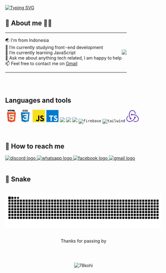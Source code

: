 [![Typing SVG](https://readme-typing-svg.herokuapp.com?font=Poppins&weight=500&size=60&pause=1000&color=F507EA&background=CBFDED&center=true&vCenter=true&width=1000&height=140&lines=Hi+%F0%9F%91%8B+I'm+Kohi;I'm+a+%F0%9F%A7%91%E2%80%8D%F0%9F%92%BB+Tech+Enthusiast;I+%E2%9D%A4%EF%B8%8F+Food)](https://git.io/typing-svg)

<h2 align="left"> 🤔 About me 👨‍💻 </h2>
<table style="border-collapse: collapse; border: none; width: 100%;">
  <tr style="border: none;">
    <td style="border: none; padding: 0; vertical-align: top;">
      <ul style="list-style-type: none; padding-left: 0;">
        <li>🌏 I'm from Indonesia</li>
        <li>🔭 I’m currently studying front-end development</li>
        <li>🌱 I’m currently learning JavaScript</li>
        <li>💬 Ask me about anything tech related, I am happy to help
        <li>📫 Feel free to contact me on <a href="https://mail.google.com/mail/u/78kohii@gmail.com/#compose">Gmail</a></li>
      </ul>
    </td>
    <td style="border: none; padding: 0; text-align: right;">
      <img src="https://media4.giphy.com/media/v1.Y2lkPTc5MGI3NjExdmZwcGFzaDU3ZWk5N3Y0MWJoajV1bHI0cWl6dndwYXJqM3Nsb3BwaSZlcD12MV9pbnRlcm5hbF9naWZfYnlfaWQmY3Q9Zw/gDskvfTWoYEnK/giphy.webp"  />
    </td>
  </tr>
</table>

<br><br>
<h2 align="left">Languages and tools</h2>

<p>
      <code><img alt="HTML 5" title="HTML 5" src="./img/html.png" height="40"></code>
      <code><img alt="CSS 3" title="CSS 3" src="./img/css.png" height="40"></code>
      <code><img alt="JavaScript" title="JavaScript" src="./img/js.png" height="40"></code>
      <code><img src="https://raw.githubusercontent.com/devicons/devicon/master/icons/typescript/typescript-original.svg" alt="typescript"width="40" height="40"/></code>
      <code><img src="https://skillicons.dev/icons?i=react"></code>
      <code><img src="https://skillicons.dev/icons?i=nextjs"></code>
      <code><img src="https://skillicons.dev/icons?i=bootstrap"></code>
      <code><img src="https://www.vectorlogo.zone/logos/firebase/firebase-icon.svg" alt="firebase"width="40"height="40"></code>
      <code><img src="https://www.vectorlogo.zone/logos/tailwindcss/tailwindcss-icon.svg" alt="tailwind" width="40" height="40"/></code>
      <code><img src="https://raw.githubusercontent.com/devicons/devicon/master/icons/redux/redux-original.svg" alt="redux" width="40" height="40"/></code>
</p>

<br>
<h2 align="left">📨 How to reach me</h2>

<div align="left">
  <a href="discordapp.com/users/599061869142999040" target="_blank">
    <img src="https://img.shields.io/static/v1?message=Discord&logo=discord&label=&color=7289DA&logoColor=white&labelColor=&style=for-the-badge" height="35" alt="discord logo"  />
  </a>
  <a href="https://wa.me/081290902110" target="_blank">
    <img src="https://img.shields.io/static/v1?message=Whatsapp&logo=whatsapp&label=&color=25D366&logoColor=white&labelColor=&style=for-the-badge" height="35" alt="whatsapp logo"  />
  </a>
  <a href="facebook.com/78kohi" target="_blank">
    <img src="https://img.shields.io/static/v1?message=Facebook&logo=facebook&label=&color=1877F2&logoColor=white&labelColor=&style=for-the-badge" height="35" alt="facebook logo"  />
  </a>
  <a href="https://mail.google.com/mail/u/78kohii@gmail.com/#compose" target="_blank">
    <img src="https://img.shields.io/static/v1?message=Gmail&logo=gmail&label=&color=D14836&logoColor=white&labelColor=&style=for-the-badge" height="35" alt="gmail logo"  />
  </a>
</div>
<br>
<h2 align="left">🐍 Snake</h2>

<br clear="both">

<img src="https://raw.githubusercontent.com/78kohi/78kohi/output/snake.svg" alt="Snake animation" />
<br><br>
<p align="center"
<i>Thanks for passing by</i></p><br><br>
<p align="center"> <img src="https://komarev.com/ghpvc/?username=78kohi&label=Profile%20views&color=0e75b6&style=flat" alt="78kohi" /> </p>
